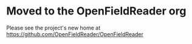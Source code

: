 # Moved to the OpenFieldReader org
Please see the project's new home at https://github.com/OpenFieldReader/OpenFieldReader
